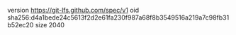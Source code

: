 version https://git-lfs.github.com/spec/v1
oid sha256:d4a1bede24c5613f2d2e61fa230f987a68f8b3549516a219a7c98fb31b52ec20
size 2040

